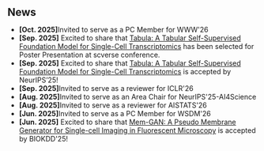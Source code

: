 <h1 id="news"></h1>

<h2 style="margin: 30px 0px 10px;">News</h2>

<ul>

<li><strong>[Oct. 2025]</strong>Invited to serve as a PC Member for WWW'26</li>
<li><strong>[Sep. 2025]</strong> Excited to share that <span style="color:#e74d3c"><a href="https://openreview.net/forum?id=Vk2sfKAdeu&referrer=%5BAuthor%20Console%5D(%2Fgroup%3Fid%3DNeurIPS.cc%2F2025%2FConference%2FAuthors%23your-submissions)">Tabula: A Tabular Self-Supervised Foundation Model for Single-Cell Transcriptomics</a></span> has been selected for Poster Presentation at scverse conference.</li>
<li><strong>[Sep. 2025]</strong> Excited to share that <span style="color:#e74d3c"><a href="https://openreview.net/forum?id=Vk2sfKAdeu&referrer=%5BAuthor%20Console%5D(%2Fgroup%3Fid%3DNeurIPS.cc%2F2025%2FConference%2FAuthors%23your-submissions)">Tabula: A Tabular Self-Supervised Foundation Model for Single-Cell Transcriptomics</a></span> is accepted by NeurIPS’25!</li>
<li><strong>[Sep. 2025]</strong>Invited to serve as a reviewer for ICLR'26</li>
<li><strong>[Aug. 2025]</strong>Invited to serve as an Area Chair for NeurIPS'25-AI4Science</li>
<li><strong>[Aug. 2025]</strong>Invited to serve as a reviewer for AISTATS'26</li>
<li><strong>[Jun. 2025]</strong>Invited to serve as a PC Member for WSDM'26</li>
<li><strong>[Jun. 2025]</strong> Excited to share that <span style="color:#e74d3c"><a href="https://openreview.net/forum?id=Vk2sfKAdeu&referrer=%5BAuthor%20Console%5D(%2Fgroup%3Fid%3DNeurIPS.cc%2F2025%2FConference%2FAuthors%23your-submissions)">Mem-GAN: A Pseudo Membrane Generator for Single-cell Imaging in Fluorescent Microscopy</a></span> is accepted by BIOKDD'25!</li>

</ul>
